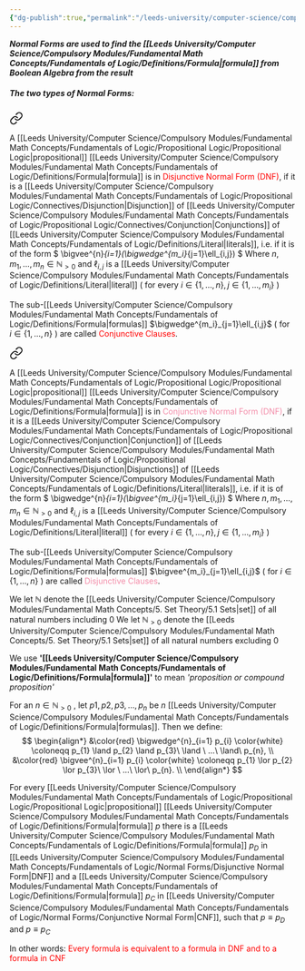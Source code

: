 ```yaml
---
{"dg-publish":true,"permalink":"/leeds-university/computer-science/compulsory-modules/fundamental-math-concepts/fundamentals-of-logic/normal-forms/normal-forms/"}
---
```


***Normal Forms are used to find the [[Leeds University/Computer Science/Compulsory Modules/Fundamental Math Concepts/Fundamentals of Logic/Definitions/Formula\|formula]] from Boolean Algebra from the result***
##### The two types of Normal Forms:

<div class="transclusion internal-embed is-loaded"><a class="markdown-embed-link" href="/leeds-university/computer-science/compulsory-modules/fundamental-math-concepts/fundamentals-of-logic/normal-forms/disjunctive-normal-form/" aria-label="Open link"><svg xmlns="http://www.w3.org/2000/svg" width="24" height="24" viewBox="0 0 24 24" fill="none" stroke="currentColor" stroke-width="2" stroke-linecap="round" stroke-linejoin="round" class="svg-icon lucide-link"><path d="M10 13a5 5 0 0 0 7.54.54l3-3a5 5 0 0 0-7.07-7.07l-1.72 1.71"></path><path d="M14 11a5 5 0 0 0-7.54-.54l-3 3a5 5 0 0 0 7.07 7.07l1.71-1.71"></path></svg></a><div class="markdown-embed">




A [[Leeds University/Computer Science/Compulsory Modules/Fundamental Math Concepts/Fundamentals of Logic/Propositional Logic/Propositional Logic\|propositional]] [[Leeds University/Computer Science/Compulsory Modules/Fundamental Math Concepts/Fundamentals of Logic/Definitions/Formula\|formula]] is in <span style="color:#ff0000">Disjunctive Normal Form (DNF)</span>, if it is a [[Leeds University/Computer Science/Compulsory Modules/Fundamental Math Concepts/Fundamentals of Logic/Propositional Logic/Connectives/Disjunction\|Disjunction]] of [[Leeds University/Computer Science/Compulsory Modules/Fundamental Math Concepts/Fundamentals of Logic/Propositional Logic/Connectives/Conjunction\|Conjunctions]] of [[Leeds University/Computer Science/Compulsory Modules/Fundamental Math Concepts/Fundamentals of Logic/Definitions/Literal\|literals]], i.e. if it is of the form
$
\bigvee^{n}_{i=1}(\bigwedge^{m_i}_{j=1}\ell_{i,j})
$
Where $n, m_1,...,m_{n}\in\mathbb{N}_{>0}$ and $\ell_{i,j}$ is a [[Leeds University/Computer Science/Compulsory Modules/Fundamental Math Concepts/Fundamentals of Logic/Definitions/Literal\|literal]]
( for every $i\in\{1,...,n\},j\in\{1,...,m_{i}\}$ )

The sub-[[Leeds University/Computer Science/Compulsory Modules/Fundamental Math Concepts/Fundamentals of Logic/Definitions/Formula\|formulas]] $\bigwedge^{m_i}_{j=1}\ell_{i,j}$ ( for $i\in\{1,...,n\}$ ) are called <span style="color:#ff0000">Conjunctive Clauses</span>.

</div></div>


<div class="transclusion internal-embed is-loaded"><a class="markdown-embed-link" href="/leeds-university/computer-science/compulsory-modules/fundamental-math-concepts/fundamentals-of-logic/normal-forms/conjunctive-normal-form/" aria-label="Open link"><svg xmlns="http://www.w3.org/2000/svg" width="24" height="24" viewBox="0 0 24 24" fill="none" stroke="currentColor" stroke-width="2" stroke-linecap="round" stroke-linejoin="round" class="svg-icon lucide-link"><path d="M10 13a5 5 0 0 0 7.54.54l3-3a5 5 0 0 0-7.07-7.07l-1.72 1.71"></path><path d="M14 11a5 5 0 0 0-7.54-.54l-3 3a5 5 0 0 0 7.07 7.07l1.71-1.71"></path></svg></a><div class="markdown-embed">




A [[Leeds University/Computer Science/Compulsory Modules/Fundamental Math Concepts/Fundamentals of Logic/Propositional Logic/Propositional Logic\|propositional]] [[Leeds University/Computer Science/Compulsory Modules/Fundamental Math Concepts/Fundamentals of Logic/Definitions/Formula\|formula]] is in <span style="color:#f38ba8">Conjunctive Normal Form (DNF)</span>, if it is a [[Leeds University/Computer Science/Compulsory Modules/Fundamental Math Concepts/Fundamentals of Logic/Propositional Logic/Connectives/Conjunction\|Conjunction]] of [[Leeds University/Computer Science/Compulsory Modules/Fundamental Math Concepts/Fundamentals of Logic/Propositional Logic/Connectives/Disjunction\|Disjunctions]] of [[Leeds University/Computer Science/Compulsory Modules/Fundamental Math Concepts/Fundamentals of Logic/Definitions/Literal\|literals]], i.e. if it is of the form
$
\bigwedge^{n}_{i=1}(\bigvee^{m_i}_{j=1}\ell_{i,j})
$
Where $n, m_1,...,m_{n}\in\mathbb{N}_{>0}$ and $\ell_{i,j}$ is a [[Leeds University/Computer Science/Compulsory Modules/Fundamental Math Concepts/Fundamentals of Logic/Definitions/Literal\|literal]]
( for every $i\in\{1,...,n\},j\in\{1,...,m_{i}\}$ )

The sub-[[Leeds University/Computer Science/Compulsory Modules/Fundamental Math Concepts/Fundamentals of Logic/Definitions/Formula\|formulas]] $\bigvee^{m_i}_{j=1}\ell_{i,j}$ ( for $i\in\{1,...,n\}$ ) are called <span style="color:#f38ba8">Disjunctive Clauses</span>.


</div></div>



We let $\mathbb{N}$ denote the [[Leeds University/Computer Science/Compulsory Modules/Fundamental Math Concepts/5. Set Theory/5.1 Sets\|set]] of all natural numbers including 0
We let $\mathbb{N}_{>0}$ denote the [[Leeds University/Computer Science/Compulsory Modules/Fundamental Math Concepts/5. Set Theory/5.1 Sets\|set]] of all natural numbers excluding 0

We use **'[[Leeds University/Computer Science/Compulsory Modules/Fundamental Math Concepts/Fundamentals of Logic/Definitions/Formula\|formula]]'** to mean *'proposition or compound proposition'*

For an $n \in \mathbb{N}_{>0}\ {}$, let $p1,p2,p3,...,p_n$ be $n$ [[Leeds University/Computer Science/Compulsory Modules/Fundamental Math Concepts/Fundamentals of Logic/Definitions/Formula\|formulas]]. Then we define:
$$
\begin{align*}
&\color{red} \bigwedge^{n}_{i=1} p_{i} \color{white}
\coloneqq p_{1} \land p_{2} \land p_{3}\ \land \ ...\ \land\ p_{n}, \\
&\color{red} \bigvee^{n}_{i=1} p_{i} \color{white}
\coloneqq p_{1} \lor p_{2} \lor p_{3}\ \lor \ ...\ \lor\ p_{n}. \\
\end{align*}
$$

For every [[Leeds University/Computer Science/Compulsory Modules/Fundamental Math Concepts/Fundamentals of Logic/Propositional Logic/Propositional Logic\|propositional]] [[Leeds University/Computer Science/Compulsory Modules/Fundamental Math Concepts/Fundamentals of Logic/Definitions/Formula\|formula]] $p$ there is a [[Leeds University/Computer Science/Compulsory Modules/Fundamental Math Concepts/Fundamentals of Logic/Definitions/Formula\|formula]] $p_D$ in [[Leeds University/Computer Science/Compulsory Modules/Fundamental Math Concepts/Fundamentals of Logic/Normal Forms/Disjunctive Normal Form\|DNF]] and a [[Leeds University/Computer Science/Compulsory Modules/Fundamental Math Concepts/Fundamentals of Logic/Definitions/Formula\|formula]] $p_C$ in [[Leeds University/Computer Science/Compulsory Modules/Fundamental Math Concepts/Fundamentals of Logic/Normal Forms/Conjunctive Normal Form\|CNF]], such that $p\equiv p_{D}$ and $p\equiv p_{C}$ 

In other words: <span style="color:#ff0000">Every formula is equivalent to a formula in DNF and to a formula in CNF</span>
